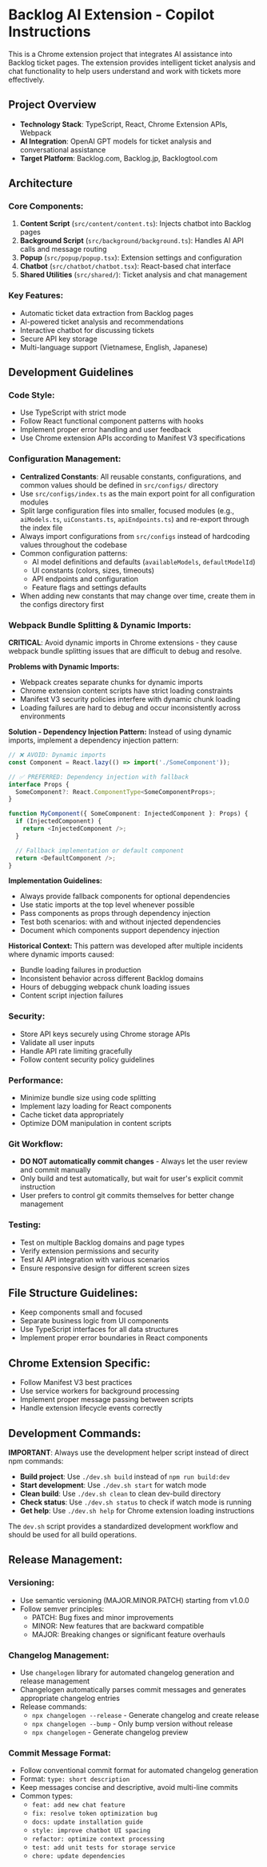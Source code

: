 <!-- Use this file to provide workspace-specific custom instructions to Copilot. For more details, visit https://code.visualstudio.com/docs/copilot/copilot-customization#_use-a-githubcopilotinstructionsmd-file -->

# Backlog AI Extension - Copilot Instructions

This is a Chrome extension project that integrates AI assistance into Backlog ticket pages. The extension provides intelligent ticket analysis and chat functionality to help users understand and work with tickets more effectively.

## Project Overview

- **Technology Stack**: TypeScript, React, Chrome Extension APIs, Webpack
- **AI Integration**: OpenAI GPT models for ticket analysis and conversational assistance
- **Target Platform**: Backlog.com, Backlog.jp, Backlogtool.com

## Architecture

### Core Components:
1. **Content Script** (`src/content/content.ts`): Injects chatbot into Backlog pages
2. **Background Script** (`src/background/background.ts`): Handles AI API calls and message routing
3. **Popup** (`src/popup/popup.tsx`): Extension settings and configuration
4. **Chatbot** (`src/chatbot/chatbot.tsx`): React-based chat interface
5. **Shared Utilities** (`src/shared/`): Ticket analysis and chat management

### Key Features:
- Automatic ticket data extraction from Backlog pages
- AI-powered ticket analysis and recommendations
- Interactive chatbot for discussing tickets
- Secure API key storage
- Multi-language support (Vietnamese, English, Japanese)

## Development Guidelines

### Code Style:
- Use TypeScript with strict mode
- Follow React functional component patterns with hooks
- Implement proper error handling and user feedback
- Use Chrome extension APIs according to Manifest V3 specifications

### Configuration Management:
- **Centralized Constants**: All reusable constants, configurations, and common values should be defined in `src/configs/` directory
- Use `src/configs/index.ts` as the main export point for all configuration modules
- Split large configuration files into smaller, focused modules (e.g., `aiModels.ts`, `uiConstants.ts`, `apiEndpoints.ts`) and re-export through the index file
- Always import configurations from `src/configs` instead of hardcoding values throughout the codebase
- Common configuration patterns:
  - AI model definitions and defaults (`availableModels`, `defaultModelId`)
  - UI constants (colors, sizes, timeouts)
  - API endpoints and configuration
  - Feature flags and settings defaults
- When adding new constants that may change over time, create them in the configs directory first

### Webpack Bundle Splitting & Dynamic Imports:
**CRITICAL**: Avoid dynamic imports in Chrome extensions - they cause webpack bundle splitting issues that are difficult to debug and resolve.

**Problems with Dynamic Imports:**
- Webpack creates separate chunks for dynamic imports
- Chrome extension content scripts have strict loading constraints
- Manifest V3 security policies interfere with dynamic chunk loading
- Loading failures are hard to debug and occur inconsistently across environments

**Solution - Dependency Injection Pattern:**
Instead of using dynamic imports, implement a dependency injection pattern:

```typescript
// ❌ AVOID: Dynamic imports
const Component = React.lazy(() => import('./SomeComponent'));

// ✅ PREFERRED: Dependency injection with fallback
interface Props {
  SomeComponent?: React.ComponentType<SomeComponentProps>;
}

function MyComponent({ SomeComponent: InjectedComponent }: Props) {
  if (InjectedComponent) {
    return <InjectedComponent />;
  }

  // Fallback implementation or default component
  return <DefaultComponent />;
}
```

**Implementation Guidelines:**
- Always provide fallback components for optional dependencies
- Use static imports at the top level whenever possible
- Pass components as props through dependency injection
- Test both scenarios: with and without injected dependencies
- Document which components support dependency injection

**Historical Context:**
This pattern was developed after multiple incidents where dynamic imports caused:
- Bundle loading failures in production
- Inconsistent behavior across different Backlog domains
- Hours of debugging webpack chunk loading issues
- Content script injection failures

### Security:
- Store API keys securely using Chrome storage APIs
- Validate all user inputs
- Handle API rate limiting gracefully
- Follow content security policy guidelines

### Performance:
- Minimize bundle size using code splitting
- Implement lazy loading for React components
- Cache ticket data appropriately
- Optimize DOM manipulation in content scripts

### Git Workflow:
- **DO NOT automatically commit changes** - Always let the user review and commit manually
- Only build and test automatically, but wait for user's explicit commit instruction
- User prefers to control git commits themselves for better change management

### Testing:
- Test on multiple Backlog domains and page types
- Verify extension permissions and security
- Test AI API integration with various scenarios
- Ensure responsive design for different screen sizes

## File Structure Guidelines:
- Keep components small and focused
- Separate business logic from UI components
- Use TypeScript interfaces for all data structures
- Implement proper error boundaries in React components

## Chrome Extension Specific:
- Follow Manifest V3 best practices
- Use service workers for background processing
- Implement proper message passing between scripts
- Handle extension lifecycle events correctly

## Development Commands:
**IMPORTANT**: Always use the development helper script instead of direct npm commands:

- **Build project**: Use `./dev.sh build` instead of `npm run build:dev`
- **Start development**: Use `./dev.sh start` for watch mode
- **Clean build**: Use `./dev.sh clean` to clean dev-build directory
- **Check status**: Use `./dev.sh status` to check if watch mode is running
- **Get help**: Use `./dev.sh help` for Chrome extension loading instructions

The `dev.sh` script provides a standardized development workflow and should be used for all build operations.

## Release Management:

### Versioning:
- Use semantic versioning (MAJOR.MINOR.PATCH) starting from v1.0.0
- Follow semver principles:
  - PATCH: Bug fixes and minor improvements
  - MINOR: New features that are backward compatible
  - MAJOR: Breaking changes or significant feature overhauls

### Changelog Management:
- Use `changelogen` library for automated changelog generation and release management
- Changelogen automatically parses commit messages and generates appropriate changelog entries
- Release commands:
  - `npx changelogen --release` - Generate changelog and create release
  - `npx changelogen --bump` - Only bump version without release
  - `npx changelogen` - Generate changelog preview

### Commit Message Format:
- Follow conventional commit format for automated changelog generation
- Format: `type: short description`
- Keep messages concise and descriptive, avoid multi-line commits
- Common types:
  - `feat: add new chat feature`
  - `fix: resolve token optimization bug`
  - `docs: update installation guide`
  - `style: improve chatbot UI spacing`
  - `refactor: optimize context processing`
  - `test: add unit tests for storage service`
  - `chore: update dependencies`
